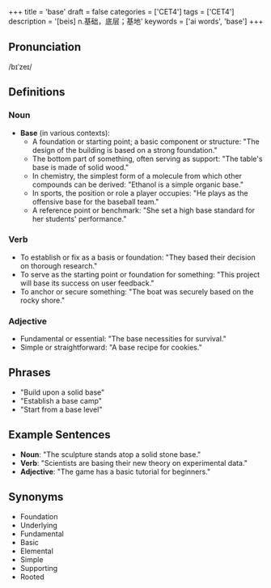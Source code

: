 +++
title = 'base'
draft = false
categories = ['CET4']
tags = ['CET4']
description = '[beis] n.基础，底层；基地'
keywords = ['ai words', 'base']
+++

## Pronunciation
/bɪˈzeɪ/

## Definitions
### Noun
- **Base** (in various contexts):
  - A foundation or starting point; a basic component or structure: "The design of the building is based on a strong foundation."
  - The bottom part of something, often serving as support: "The table's base is made of solid wood."
  - In chemistry, the simplest form of a molecule from which other compounds can be derived: "Ethanol is a simple organic base."
  - In sports, the position or role a player occupies: "He plays as the offensive base for the baseball team."
  - A reference point or benchmark: "She set a high base standard for her students' performance."

### Verb
- To establish or fix as a basis or foundation: "They based their decision on thorough research."
- To serve as the starting point or foundation for something: "This project will base its success on user feedback."
- To anchor or secure something: "The boat was securely based on the rocky shore."

### Adjective
- Fundamental or essential: "The base necessities for survival."
- Simple or straightforward: "A base recipe for cookies."

## Phrases
- "Build upon a solid base"
- "Establish a base camp"
- "Start from a base level"

## Example Sentences
- **Noun**: "The sculpture stands atop a solid stone base."
- **Verb**: "Scientists are basing their new theory on experimental data."
- **Adjective**: "The game has a basic tutorial for beginners."

## Synonyms
- Foundation
- Underlying
- Fundamental
- Basic
- Elemental
- Simple
- Supporting
- Rooted
